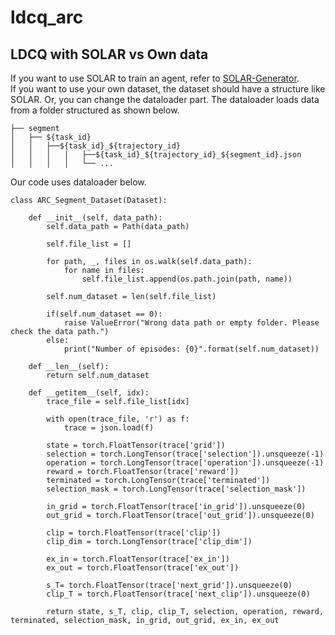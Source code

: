 # ldcq_arc

## LDCQ with SOLAR vs Own data

If you want to use SOLAR to train an agent, refer to [SOLAR-Generator](SOLAR-Generator/).  
If you want to use your own dataset, the dataset should have a structure like SOLAR. Or, you can change the dataloader part. 
The dataloader loads data from a folder structured as shown below.
```
├── segment
│   ├── ${task_id}
│   │   ├──${task_id}_${trajectory_id}
│   │   │   │   ├──${task_id}_${trajectory_id}_${segment_id}.json
│   │   │   │   └── ...
```

Our code uses dataloader below.
```
class ARC_Segment_Dataset(Dataset):
    
    def __init__(self, data_path): 
        self.data_path = Path(data_path)

        self.file_list = []

        for path, _, files in os.walk(self.data_path):
            for name in files:
                self.file_list.append(os.path.join(path, name))

        self.num_dataset = len(self.file_list)
        
        if(self.num_dataset == 0):
            raise ValueError("Wrong data path or empty folder. Please check the data path.")
        else:
            print("Number of episodes: {0}".format(self.num_dataset))
        
    def __len__(self):
        return self.num_dataset

    def __getitem__(self, idx):
        trace_file = self.file_list[idx]
            
        with open(trace_file, 'r') as f:
            trace = json.load(f)
        
        state = torch.FloatTensor(trace['grid'])
        selection = torch.LongTensor(trace['selection']).unsqueeze(-1)
        operation = torch.LongTensor(trace['operation']).unsqueeze(-1)
        reward = torch.FloatTensor(trace['reward'])
        terminated = torch.LongTensor(trace['terminated'])
        selection_mask = torch.LongTensor(trace['selection_mask'])
        
        in_grid = torch.FloatTensor(trace['in_grid']).unsqueeze(0)
        out_grid = torch.FloatTensor(trace['out_grid']).unsqueeze(0)
        
        clip = torch.FloatTensor(trace['clip'])
        clip_dim = torch.LongTensor(trace['clip_dim'])
        
        ex_in = torch.FloatTensor(trace['ex_in'])
        ex_out = torch.FloatTensor(trace['ex_out'])
        
        s_T= torch.FloatTensor(trace['next_grid']).unsqueeze(0)
        clip_T = torch.FloatTensor(trace['next_clip']).unsqueeze(0)
        
        return state, s_T, clip, clip_T, selection, operation, reward, terminated, selection_mask, in_grid, out_grid, ex_in, ex_out
```